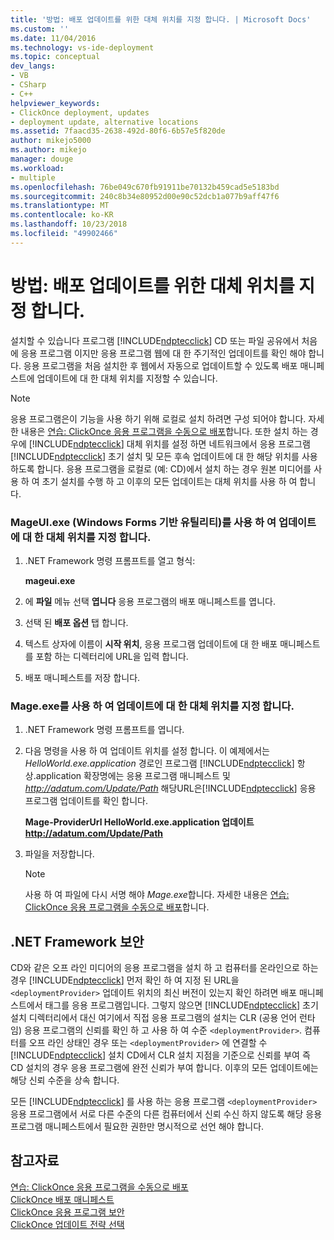 ```yaml
---
title: '방법: 배포 업데이트를 위한 대체 위치를 지정 합니다. | Microsoft Docs'
ms.custom: ''
ms.date: 11/04/2016
ms.technology: vs-ide-deployment
ms.topic: conceptual
dev_langs:
- VB
- CSharp
- C++
helpviewer_keywords:
- ClickOnce deployment, updates
- deployment update, alternative locations
ms.assetid: 7faacd35-2638-492d-80f6-6b57e5f820de
author: mikejo5000
ms.author: mikejo
manager: douge
ms.workload:
- multiple
ms.openlocfilehash: 76be049c670fb91911be70132b459cad5e5183bd
ms.sourcegitcommit: 240c8b34e80952d00e90c52dcb1a077b9aff47f6
ms.translationtype: MT
ms.contentlocale: ko-KR
ms.lasthandoff: 10/23/2018
ms.locfileid: "49902466"
---
```

# <a name="how-to-specify-an-alternate-location-for-deployment-updates"></a>방법: 배포 업데이트를 위한 대체 위치를 지정 합니다.
설치할 수 있습니다 프로그램 [!INCLUDE[ndptecclick](../deployment/includes/ndptecclick_md.md)] CD 또는 파일 공유에서 처음에 응용 프로그램 이지만 응용 프로그램 웹에 대 한 주기적인 업데이트를 확인 해야 합니다. 응용 프로그램을 처음 설치한 후 웹에서 자동으로 업데이트할 수 있도록 배포 매니페스트에 업데이트에 대 한 대체 위치를 지정할 수 있습니다.  
  
> [!NOTE]
>  응용 프로그램은이 기능을 사용 하기 위해 로컬로 설치 하려면 구성 되어야 합니다. 자세한 내용은 [연습: ClickOnce 응용 프로그램을 수동으로 배포](../deployment/walkthrough-manually-deploying-a-clickonce-application.md)합니다. 또한 설치 하는 경우에 [!INCLUDE[ndptecclick](../deployment/includes/ndptecclick_md.md)] 대체 위치를 설정 하면 네트워크에서 응용 프로그램 [!INCLUDE[ndptecclick](../deployment/includes/ndptecclick_md.md)] 초기 설치 및 모든 후속 업데이트에 대 한 해당 위치를 사용 하도록 합니다. 응용 프로그램을 로컬로 (예: CD)에서 설치 하는 경우 원본 미디어를 사용 하 여 초기 설치를 수행 하 고 이후의 모든 업데이트는 대체 위치를 사용 하 여 합니다.  
  
### <a name="specify-an-alternate-location-for-updates-by-using-mageuiexe-windows-forms-based-utility"></a>MageUI.exe (Windows Forms 기반 유틸리티)를 사용 하 여 업데이트에 대 한 대체 위치를 지정 합니다.  
  
1.  .NET Framework 명령 프롬프트를 열고 형식:  
  
     **mageui.exe**  
  
2.  에 **파일** 메뉴 선택 **엽니다** 응용 프로그램의 배포 매니페스트를 엽니다.  
  
3.  선택 된 **배포 옵션** 탭 합니다.  
  
4.  텍스트 상자에 이름이 **시작 위치**, 응용 프로그램 업데이트에 대 한 배포 매니페스트를 포함 하는 디렉터리에 URL을 입력 합니다.  
  
5.  배포 매니페스트를 저장 합니다.  
  
### <a name="specify-an-alternate-location-for-updates-by-using-mageexe"></a>Mage.exe를 사용 하 여 업데이트에 대 한 대체 위치를 지정 합니다.  
  
1. .NET Framework 명령 프롬프트를 엽니다.  
  
2. 다음 명령을 사용 하 여 업데이트 위치를 설정 합니다. 이 예제에서는 *HelloWorld.exe.application* 경로인 프로그램 [!INCLUDE[ndptecclick](../deployment/includes/ndptecclick_md.md)] 항상.application 확장명에는 응용 프로그램 매니페스트 및 *<http://adatum.com/Update/Path>* 해당URL은[!INCLUDE[ndptecclick](../deployment/includes/ndptecclick_md.md)] 응용 프로그램 업데이트를 확인 합니다.  
  
    **Mage-ProviderUrl HelloWorld.exe.application 업데이트 http://adatum.com/Update/Path**  
  
3. 파일을 저장합니다.  
  
   > [!NOTE]
   >  사용 하 여 파일에 다시 서명 해야 *Mage.exe*합니다. 자세한 내용은 [연습: ClickOnce 응용 프로그램을 수동으로 배포](../deployment/walkthrough-manually-deploying-a-clickonce-application.md)합니다.  
  
## <a name="net-framework-security"></a>.NET Framework 보안  
 CD와 같은 오프 라인 미디어의 응용 프로그램을 설치 하 고 컴퓨터를 온라인으로 하는 경우 [!INCLUDE[ndptecclick](../deployment/includes/ndptecclick_md.md)] 먼저 확인 하 여 지정 된 URL을 `<deploymentProvider>` 업데이트 위치의 최신 버전이 있는지 확인 하려면 배포 매니페스트에서 태그를 응용 프로그램입니다. 그렇지 않으면 [!INCLUDE[ndptecclick](../deployment/includes/ndptecclick_md.md)] 초기 설치 디렉터리에서 대신 여기에서 직접 응용 프로그램의 설치는 CLR (공용 언어 런타임) 응용 프로그램의 신뢰를 확인 하 고 사용 하 여 수준 `<deploymentProvider>`. 컴퓨터를 오프 라인 상태인 경우 또는 `<deploymentProvider>` 에 연결할 수 [!INCLUDE[ndptecclick](../deployment/includes/ndptecclick_md.md)] 설치 CD에서 CLR 설치 지점을 기준으로 신뢰를 부여 즉 CD 설치의 경우 응용 프로그램에 완전 신뢰가 부여 합니다. 이후의 모든 업데이트에는 해당 신뢰 수준을 상속 합니다.  
  
 모든 [!INCLUDE[ndptecclick](../deployment/includes/ndptecclick_md.md)] 를 사용 하는 응용 프로그램 `<deploymentProvider>` 응용 프로그램에서 서로 다른 수준의 다른 컴퓨터에서 신뢰 수신 하지 않도록 해당 응용 프로그램 매니페스트에서 필요한 권한만 명시적으로 선언 해야 합니다.  
  
## <a name="see-also"></a>참고자료  
 [연습: ClickOnce 응용 프로그램을 수동으로 배포](../deployment/walkthrough-manually-deploying-a-clickonce-application.md)   
 [ClickOnce 배포 매니페스트](../deployment/clickonce-deployment-manifest.md)   
 [ClickOnce 응용 프로그램 보안](../deployment/securing-clickonce-applications.md)   
 [ClickOnce 업데이트 전략 선택](../deployment/choosing-a-clickonce-update-strategy.md)